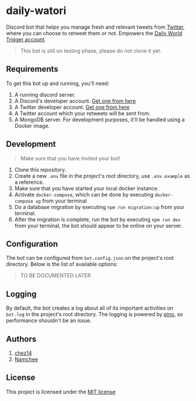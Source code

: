 # daily-watori

Discord bot that helps you manage fresh and relevant tweets from [Twitter](https://twitter.com/home), where you can choose to retweet them or not. Empowers the [Daily World Trigger account](https://twitter.com/daily_watori).

> This bot is still on testing phase, please do not clone it yet.

## Requirements

To get this bot up and running, you'll need:

1. A running discord server.
2. A Discord's developer account. [Get one from here](https://discord.com/developers/)
3. A Twitter developer account. [Get one from here](https://developer.twitter.com/en/apply-for-access)
4. A Twitter account which your retweets will be sent from.
5. A MongoDB server. For development purposes, it'll be handled using a Docker image.

## Development

> Make sure that you have invited your bot!

1. Clone this repository.
2. Create a new `.env` file in the project's root directory, use `.env.example` as a reference.
2. Make sure that you have started your local docker instance.
3. Activate `docker-compose`, which can be done by executing `docker-compose up` from your terminal
4. Do a database migration by executing `npm run migration:up` from your terminal.
5. After the migration is complete, run the bot by executing `npm run dev` from your terminal, the bot should appear to be online on your server.

## Configuration

The bot can be configured from `bot.config.json` on the project's root directory. Below is the list of available options:

> TO BE DOCUMENTED LATER

## Logging

By default, the bot creates a log about all of its important activities on `bot.log` in the project's root directory. The logging is powered by [pino](https://getpino.io/), so performance shouldn't be an issue.

## Authors

1. [chez14](https://github.com/chez14)
2. [Namchee](https://github.com/Namchee)

## License

This project is licensed under the [MIT license](./LICENSE)
